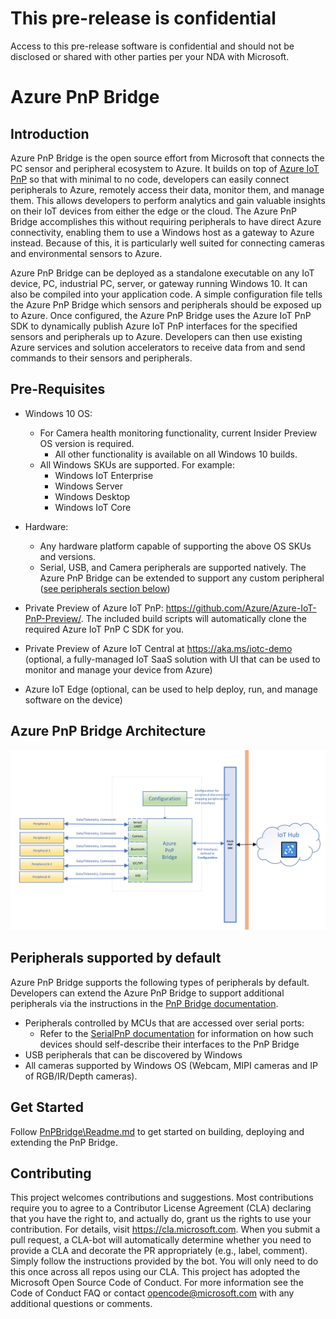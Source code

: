 # This pre-release is confidential
Access to this pre-release software is confidential and should not be disclosed or shared with other parties per your NDA with Microsoft.


# Azure PnP Bridge

## Introduction
Azure PnP Bridge is the open source effort from Microsoft that connects the PC sensor and peripheral ecosystem to Azure. It builds on top of [Azure IoT PnP](https://github.com/Azure/Azure-IoT-PnP-Preview/) so that with minimal to no code, developers can easily connect peripherals to Azure, remotely access their data, monitor them, and manage them. This allows developers to perform analytics and gain valuable insights on their IoT devices from either the edge or the cloud. The Azure PnP Bridge accomplishes this without requiring peripherals to have direct Azure connectivity, enabling them to use a Windows host as a gateway to Azure instead. Because of this, it is particularly well suited for connecting cameras and environmental sensors to Azure.

Azure PnP Bridge can be deployed as a standalone executable on any IoT device, PC, industrial PC, server, or gateway running Windows 10. It can also be compiled into your application code. A simple configuration file tells the Azure PnP Bridge which sensors and peripherals should be exposed up to Azure. Once configured, the Azure PnP Bridge uses the Azure IoT PnP SDK to dynamically publish Azure IoT PnP interfaces for the specified sensors and peripherals up to Azure. Developers can then use existing Azure services and solution accelerators to receive data from and send commands to their sensors and peripherals. 


## Pre-Requisites
- Windows 10 OS:
  - For Camera health monitoring functionality, current Insider Preview OS version is required.
    - All other functionality is available on all Windows 10 builds. 
  - All Windows SKUs are supported. For example:
    - Windows IoT Enterprise
    - Windows Server
    - Windows Desktop
    - Windows IoT Core

- Hardware:
  - Any hardware platform capable of supporting the above OS SKUs and versions.
  - Serial, USB, and Camera peripherals are supported natively. The Azure PnP Bridge can be extended to support any custom peripheral ([see peripherals section below](#peripherals-supported-by-default)) 

- Private Preview of Azure IoT PnP: https://github.com/Azure/Azure-IoT-PnP-Preview/. The included build scripts will automatically clone the required Azure IoT PnP C SDK for you.

- Private Preview of Azure IoT Central at https://aka.ms/iotc-demo (optional, a fully-managed IoT SaaS solution with UI that can be used to monitor and manage your device from Azure)

- Azure IoT Edge (optional, can be used to help deploy, run, and manage software on the device)

## Azure PnP Bridge Architecture
![Architecture](./PnpBridge/docs/Pictures/AzurePnPBridge.png)

## Peripherals supported by default

Azure PnP Bridge supports the following types of peripherals by default. Developers can extend the Azure PnP Bridge to support additional peripherals via the instructions in the [PnP Bridge documentation](./PnpBridge/ReadMe.md).
- Peripherals controlled by MCUs that are accessed over serial ports:
    - Refer to the [SerialPnP documentation](./SerialPnP/Readme.md) for information on how such devices should self-describe their interfaces to the PnP Bridge
- USB peripherals that can be discovered by Windows
- All cameras supported by Windows OS (Webcam, MIPI cameras and IP of RGB/IR/Depth cameras).

## Get Started

Follow [PnPBridge\Readme.md](./PnpBridge/ReadMe.md) to get started on building, deploying and extending the PnP Bridge.


## Contributing
This project welcomes contributions and suggestions. Most contributions require you to agree to a Contributor License Agreement (CLA) declaring that you have the right to, and actually do, grant us the rights to use your contribution. For details, visit https://cla.microsoft.com. When you submit a pull request, a CLA-bot will automatically determine whether you need to provide a CLA and decorate the PR appropriately (e.g., label, comment). Simply follow the instructions provided by the bot. You will only need to do this once across all repos using our CLA. This project has adopted the Microsoft Open Source Code of Conduct. For more information see the Code of Conduct FAQ or contact opencode@microsoft.com with any additional questions or comments.
